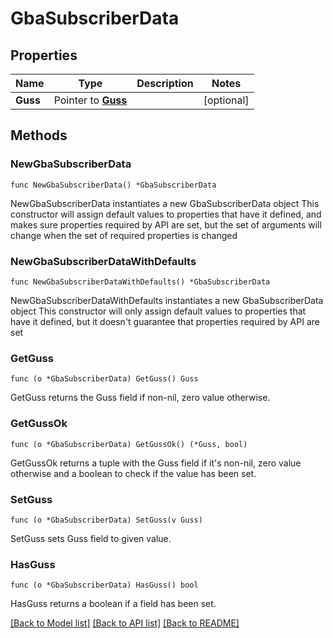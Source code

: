 # GbaSubscriberData

## Properties

Name | Type | Description | Notes
------------ | ------------- | ------------- | -------------
**Guss** | Pointer to [**Guss**](Guss.md) |  | [optional] 

## Methods

### NewGbaSubscriberData

`func NewGbaSubscriberData() *GbaSubscriberData`

NewGbaSubscriberData instantiates a new GbaSubscriberData object
This constructor will assign default values to properties that have it defined,
and makes sure properties required by API are set, but the set of arguments
will change when the set of required properties is changed

### NewGbaSubscriberDataWithDefaults

`func NewGbaSubscriberDataWithDefaults() *GbaSubscriberData`

NewGbaSubscriberDataWithDefaults instantiates a new GbaSubscriberData object
This constructor will only assign default values to properties that have it defined,
but it doesn't guarantee that properties required by API are set

### GetGuss

`func (o *GbaSubscriberData) GetGuss() Guss`

GetGuss returns the Guss field if non-nil, zero value otherwise.

### GetGussOk

`func (o *GbaSubscriberData) GetGussOk() (*Guss, bool)`

GetGussOk returns a tuple with the Guss field if it's non-nil, zero value otherwise
and a boolean to check if the value has been set.

### SetGuss

`func (o *GbaSubscriberData) SetGuss(v Guss)`

SetGuss sets Guss field to given value.

### HasGuss

`func (o *GbaSubscriberData) HasGuss() bool`

HasGuss returns a boolean if a field has been set.


[[Back to Model list]](../README.md#documentation-for-models) [[Back to API list]](../README.md#documentation-for-api-endpoints) [[Back to README]](../README.md)


